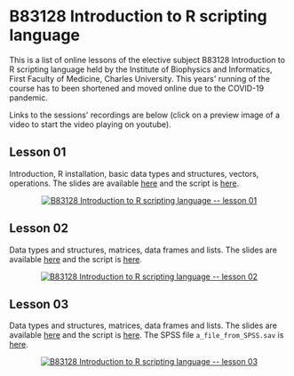 # B83128 Introduction to R scripting language

This is a list of online lessons of the elective subject B83128 Introduction to R scripting language held by the Institute of Biophysics and Informatics, First Faculty of Medicine, Charles University. This years' running of the course has to been shortened and moved online due to the COVID-19 pandemic.

Links to the sessions' recordings are below (click on a preview image of a video to start the video playing on youtube).


## Lesson 01

Introduction, R installation, basic data types and structures, vectors, operations. The slides are available [here](https://github.com/LStepanek/B83128_Introduction_to_R_scripting_language/blob/master/academic_year_2019_2020_shortened_online_version_of_the_course/_01_lesson_.pdf) and the script is [here](https://github.com/LStepanek/B83128_Introduction_to_R_scripting_language/blob/master/academic_year_2019_2020_shortened_online_version_of_the_course/_01_script_.R).

<p align = "center">
  <a href = "https://youtu.be/iPqUM4Vy-Uk" target = "_blank">
    <img src = "https://img.youtube.com/vi/iPqUM4Vy-Uk/hqdefault.jpg" alt = "B83128 Introduction to R scripting language -- lesson 01">
  </a> 
</p>


## Lesson 02

Data types and structures, matrices, data frames and lists. The slides are available [here](https://github.com/LStepanek/B83128_Introduction_to_R_scripting_language/blob/master/academic_year_2019_2020_shortened_online_version_of_the_course/_02_lesson_.pdf) and the script is [here](https://github.com/LStepanek/B83128_Introduction_to_R_scripting_language/blob/master/academic_year_2019_2020_shortened_online_version_of_the_course/_02_script_.R).

<p align = "center">
  <a href = "https://youtu.be/MdEyjJNtZEc" target = "_blank">
    <img src = "https://img.youtube.com/vi/MdEyjJNtZEc/hqdefault.jpg" alt = "B83128 Introduction to R scripting language -- lesson 02">
  </a> 
</p>


## Lesson 03

Data types and structures, matrices, data frames and lists. The slides are available [here](https://github.com/LStepanek/B83128_Introduction_to_R_scripting_language/blob/master/academic_year_2019_2020_shortened_online_version_of_the_course/_03_lesson_.pdf) and the script is [here](https://github.com/LStepanek/B83128_Introduction_to_R_scripting_language/blob/master/academic_year_2019_2020_shortened_online_version_of_the_course/_03_script_.R). The SPSS file `a_file_from_SPSS.sav` is [here](https://github.com/LStepanek/B83128_Introduction_to_R_scripting_language/blob/master/academic_year_2019_2020_shortened_online_version_of_the_course/a_file_from_SPSS.sav).

<p align = "center">
  <a href = "https://youtu.be/7ZDMk92GiNg" target = "_blank">
    <img src = "https://img.youtube.com/vi/7ZDMk92GiNg/hqdefault.jpg" alt = "B83128 Introduction to R scripting language -- lesson 03">
  </a> 
</p>

